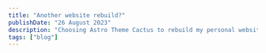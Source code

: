```yaml
---
title: "Another website rebuild?"
publishDate: "26 August 2023"
description: "Choosing Astro Theme Cactus to rebuild my personal website"
tags: ["blog"]
---
```

